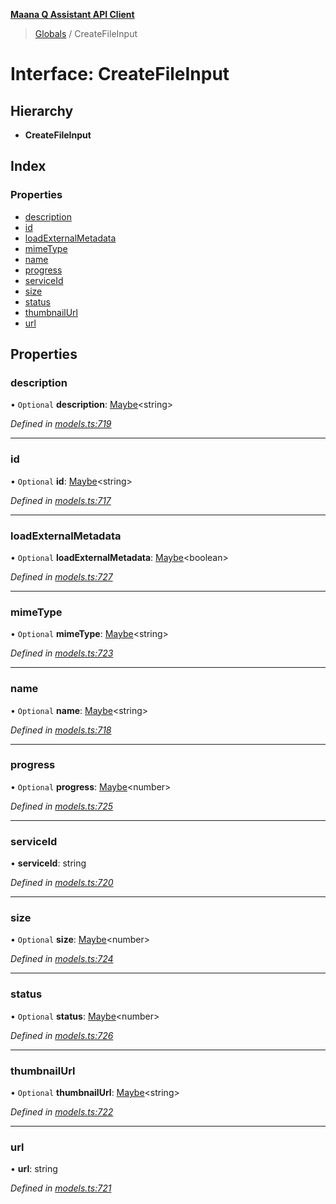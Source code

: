 **[Maana Q Assistant API Client](../README.md)**

> [Globals](../README.md) / CreateFileInput

# Interface: CreateFileInput

## Hierarchy

* **CreateFileInput**

## Index

### Properties

* [description](createfileinput.md#description)
* [id](createfileinput.md#id)
* [loadExternalMetadata](createfileinput.md#loadexternalmetadata)
* [mimeType](createfileinput.md#mimetype)
* [name](createfileinput.md#name)
* [progress](createfileinput.md#progress)
* [serviceId](createfileinput.md#serviceid)
* [size](createfileinput.md#size)
* [status](createfileinput.md#status)
* [thumbnailUrl](createfileinput.md#thumbnailurl)
* [url](createfileinput.md#url)

## Properties

### description

• `Optional` **description**: [Maybe](../README.md#maybe)\<string>

*Defined in [models.ts:719](https://github.com/maana-io/q-assistant-client/blob/develop/src/models.ts#L719)*

___

### id

• `Optional` **id**: [Maybe](../README.md#maybe)\<string>

*Defined in [models.ts:717](https://github.com/maana-io/q-assistant-client/blob/develop/src/models.ts#L717)*

___

### loadExternalMetadata

• `Optional` **loadExternalMetadata**: [Maybe](../README.md#maybe)\<boolean>

*Defined in [models.ts:727](https://github.com/maana-io/q-assistant-client/blob/develop/src/models.ts#L727)*

___

### mimeType

• `Optional` **mimeType**: [Maybe](../README.md#maybe)\<string>

*Defined in [models.ts:723](https://github.com/maana-io/q-assistant-client/blob/develop/src/models.ts#L723)*

___

### name

• `Optional` **name**: [Maybe](../README.md#maybe)\<string>

*Defined in [models.ts:718](https://github.com/maana-io/q-assistant-client/blob/develop/src/models.ts#L718)*

___

### progress

• `Optional` **progress**: [Maybe](../README.md#maybe)\<number>

*Defined in [models.ts:725](https://github.com/maana-io/q-assistant-client/blob/develop/src/models.ts#L725)*

___

### serviceId

•  **serviceId**: string

*Defined in [models.ts:720](https://github.com/maana-io/q-assistant-client/blob/develop/src/models.ts#L720)*

___

### size

• `Optional` **size**: [Maybe](../README.md#maybe)\<number>

*Defined in [models.ts:724](https://github.com/maana-io/q-assistant-client/blob/develop/src/models.ts#L724)*

___

### status

• `Optional` **status**: [Maybe](../README.md#maybe)\<number>

*Defined in [models.ts:726](https://github.com/maana-io/q-assistant-client/blob/develop/src/models.ts#L726)*

___

### thumbnailUrl

• `Optional` **thumbnailUrl**: [Maybe](../README.md#maybe)\<string>

*Defined in [models.ts:722](https://github.com/maana-io/q-assistant-client/blob/develop/src/models.ts#L722)*

___

### url

•  **url**: string

*Defined in [models.ts:721](https://github.com/maana-io/q-assistant-client/blob/develop/src/models.ts#L721)*
